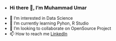 -  ### Hi there 👋, I’m Muhammad Umar
- 👀 I’m interested in Data Science
- 🌱 I’m currently learning Pyhon, R Studio
- 💞️ I’m looking to collaborate on OpenSource Project
- 📫 How to reach me [LinkedIn](https://www.linkedin.com/in/umar43/)

<!---
Umar43/Umar43 is a ✨ special ✨ repository because its `README.md` (this file) appears on your GitHub profile.
You can click the Preview link to take a look at your changes.
--->
